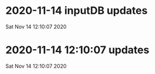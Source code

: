 
# 2020-11-14 inputDB updates 
 Sat Nov 14 12:10:07 2020 


# 2020-11-14 12:10:07 updates 
 Sat Nov 14 12:10:07 2020 

